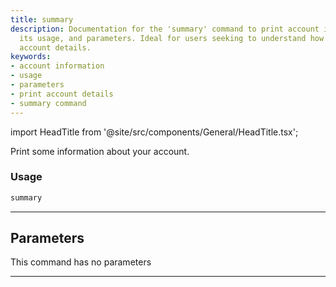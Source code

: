 ```yaml
---
title: summary
description: Documentation for the 'summary' command to print account information,
  its usage, and parameters. Ideal for users seeking to understand how to retrieve
  account details.
keywords:
- account information
- usage
- parameters
- print account details
- summary command
---
```


import HeadTitle from '@site/src/components/General/HeadTitle.tsx';

<HeadTitle title="forex /oanda/summary - Reference | OpenBB Terminal Docs" />

Print some information about your account.

### Usage

```python wordwrap
summary
```

---

## Parameters

This command has no parameters


---
